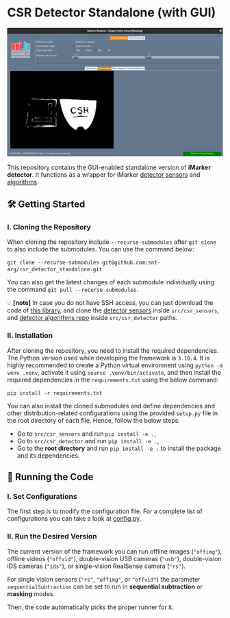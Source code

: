 # CSR Detector Standalone (with GUI)

![Demo](docs/demo.png "Demo")

This repository contains the GUI-enabled standalone version of **iMarker detector**. It functions as a wrapper for iMarker [detector sensors](https://github.com/snt-arg/csr_sensors) and [algorithms](https://github.com/snt-arg/csr_detector).

## 🛠️ Getting Started

### I. Cloning the Repository

When cloning the repository include `--recurse-submodules` after `git clone` to also include the submodules. You can use the command below:

```
git clone --recurse-submodules git@github.com:snt-arg/csr_detector_standalone.git
```

You can also get the latest changes of each submodule individually using the command `git pull --recurse-submodules`.

💡 **[note]** In case you do not have SSH access, you can just download the code of [this library](https://github.com/snt-arg/csr_detector_standalone), and clone the [detector sensors](https://github.com/snt-arg/csr_sensors) inside `src/csr_sensors`, and [detector algorithms repo](https://github.com/snt-arg/csr_detector) inside `src/csr_detector` paths.

### II. Installation

After cloning the repository, you need to install the required dependencies. The Python version used while developing the framework is `3.10.4`. It is highly recommended to create a Python virtual environment using `python -m venv .venv`, activate it using `source .venv/bin/activate`, and then install the required dependencies in the `requirements.txt` using the below command:

```
pip install -r requirements.txt
```

You can also install the cloned submodules and define dependencies and other distribution-related configurations using the provided `setup.py` file in the root directory of each file. Hence, follow the below steps:

- Go to `src/csr_sensors` and run `pip install -e .`,
- Go to `src/csr_detector` and run `pip install -e .`,
- Go to the **root directory** and run `pip install -e .` to install the package and its dependencies.

## 🚀 Running the Code

### I. Set Configurations

The first step is to modify the configuration file. For a complete list of configurations you can take a look at [config.py](/config/config.yaml).

### II. Run the Desired Version

The current version of the framework you can run offline images (`"offimg"`), offline videos (`"offvid"`), double-vision USB cameras (`"usb"`), double-vision iDS cameras (`"ids"`), or single-vision RealSense camera (`"rs"`).

For single vision sensors (`"rs"`, `"offimg"`, or `"offvid"`) the parameter `sequentialSubtraction` can be set to run in **sequential subtraction** or **masking** modes.

Then, the code automatically picks the proper runner for it.
